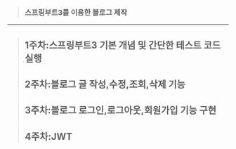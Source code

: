 > ### 스프링부트3를 이용한 블로그 제작


---------

> ## 1주차:스프링부트3 기본 개념 및 간단한 테스트 코드 실행
>>
> ## 2주차:블로그 글 작성,수정,조회,삭제 기능
>>
> ## 3주차:블로그 로그인,로그아웃,회원가입 기능 구현
>>
> ## 4주차:JWT
